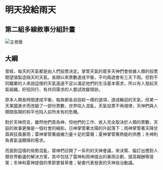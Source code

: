 # 明天投給雨天
## 第二組多線敘事分組計畫
![主視覺](https://user-images.githubusercontent.com/96654086/149394302-019c0e46-0f89-4ca8-aff3-97dbfaef4d57.jpg)
## 大綱
曾經，每天的天氣都是由人們投票決定。掌管天氣的眾多天神們會依據人類的投票期望值製造隔天的天氣。長期以來票數達成平衡，平均兩週會有三天下雨。但對不同職業的人來說這樣的天氣遠遠不足以滿足他們的生活基本需求，所以有人發起天氣組織，好招同行、有共同需求的人嘗試改變現狀。

原本人類長時間達成平衡，每族都各自投給一樣的選項，達成輪迴的天氣，但某一天某國進步而改變了一部份票數，世界陷入混亂，天氣投票不再規律，天神們與人類間長期的和平也陷入前所未有的危機。

對於天神而言，雖然他們貴為神，但他們的工作、收入完全取決於人類的票數，天庭的故事更像是一個社會的縮影。日神掌管著太陽的升起落下；雨神掌管著天降甘霖與狂風暴雨；雷神掌管著威嚇力量十足的雷聲；夏神掌管著熱能的供應；冬神則負責氣溫驟降的需求。

而面對這樣的局勢混亂，眾神們召開了一系列的天神會議，來決策、擬訂出應對人類世界動盪的解決方案，其中包括了雷神和雨神提出的暴雨企劃、提高報酬等提案；冬神和夏神提倡的季節更替草書；秘書代表發表的天神自治動議。
